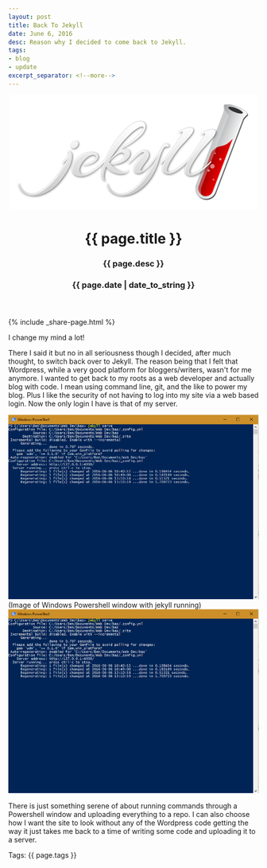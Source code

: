 ```yaml
---
layout: post
title: Back To Jekyll
date: June 6, 2016
desc: Reason why I decided to come back to Jekyll.
tags:
- blog
- update
excerpt_separator: <!--more-->
---
```

<header class="article-header">
  <img class="featured-image" src="/images/logo-2x.png" alt="Jekyll Logo">
  <h1 class="title">{{ page.title }}</h1>
  <h3 class="subtitle">{{ page.desc }}</h3>
  <h3 class="subtitle"><span>{{ page.date | date_to_string }}</span></h3>
</header>
<!--more-->
{% include _share-page.html %}
<section>
  <p>
  I change my mind a lot!
  </p>
  <p>
  There I said it but no in all seriousness though I decided, after much thought,
  to switch back over to Jekyll. The reason being that I felt that Wordpress,
  while a very good platform for bloggers/writers, wasn't for me anymore. I wanted
  to get back to my roots as a web developer and actually blog with code. I mean
  using command line, git, and the like to power my blog. Plus I like the security
  of not having to log into my site via a web based login. Now the only login I
  have is that of my server.
  </p>
</section>
<section class="photoset">
  <a href="#img1">
  <img class="post-image" alt="Image of Windows Powershell window with jekyll running" src="/images/back-to-jekyll-image-1.png">
  </a>
  <footer class="img-desc">(Image of Windows Powershell window with jekyll running)</footer>
  <a href="#"  class="lightbox" id="img1">
    <img alt="Image of Windows Powershell window with jekyll running" src="/images/back-to-jekyll-image-1.png">
  </a>
</section>
<section>
  <p>
    There is just something serene of about running commands through a Powershell
    window and uploading everything to a repo. I can also choose how I want the site
    to look without any of the Wordpress code getting the way it just takes me back
    to a time of writing some code and uploading it to a server.
  </p>
</section>
<footer class="article-footer">Tags: {{ page.tags }}</footer>